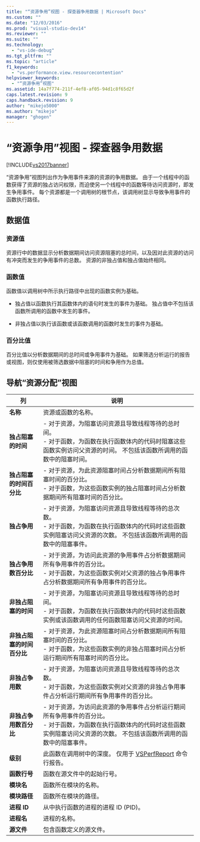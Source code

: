 ```yaml
---
title: "“资源争用”视图 - 探查器争用数据 | Microsoft Docs"
ms.custom: ""
ms.date: "12/03/2016"
ms.prod: "visual-studio-dev14"
ms.reviewer: ""
ms.suite: ""
ms.technology: 
  - "vs-ide-debug"
ms.tgt_pltfrm: ""
ms.topic: "article"
f1_keywords: 
  - "vs.performance.view.resourcecontention"
helpviewer_keywords: 
  - "“资源争用”视图"
ms.assetid: 14a7f774-211f-4ef8-af05-94d1c8f65d2f
caps.latest.revision: 9
caps.handback.revision: 9
author: "mikejo5000"
ms.author: "mikejo"
manager: "ghogen"
---
```

# “资源争用”视图 - 探查器争用数据
[!INCLUDE[vs2017banner](../code-quality/includes/vs2017banner.md)]

“资源争用”视图列出作为争用事件来源的资源的争用数据。  由于一个线程中的函数获得了资源的独占访问权限，而迫使另一个线程中的函数等待访问资源时，即发生争用事件。  每个资源都是一个调用树的根节点，该调用树显示导致争用事件的函数执行路径。  
  
## 数据值  
  
### 资源值  
 资源行中的数据显示分析数据期间访问资源阻塞的总时间，以及因对此资源的访问有冲突而发生的争用事件的总数。  资源的非独占值和独占值始终相同。  
  
### 函数值  
 函数值以调用树中所示执行路径中出现的函数实例为基础。  
  
-   独占值以函数执行其函数体内的语句时发生的事件为基础。  独占值中不包括该函数所调用的函数中发生的事件。  
  
-   非独占值以执行该函数或该函数调用的函数时发生的事件为基础。  
  
### 百分比值  
 百分比值以分析数据期间的总时间或争用事件为基础。  如果筛选分析运行的报告或视图，则仅使用被筛选数据中阻塞的时间和争用作为总值。  
  
## 导航“资源分配”视图  
  
|列|说明|  
|-------|--------|  
|**名称**|资源或函数的名称。|  
|**独占阻塞的时间**|-   对于资源，为阻塞访问资源且导致线程等待的总时间。<br />-   对于函数，为函数在执行函数体内的代码时阻塞这些函数实例访问父资源的时间。  不包括该函数所调用的函数中的阻塞时间。|  
|**独占阻塞的时间百分比**|-   对于资源，为此资源阻塞时间占分析数据期间所有阻塞时间的百分比。<br />-   对于函数，为这些函数实例的独占阻塞时间占分析数据期间所有阻塞时间的百分比。|  
|**独占争用**|-   对于资源，为阻塞访问资源且导致线程等待的总次数。<br />-   对于函数，为函数在执行函数体内的代码时这些函数实例阻塞访问父资源的次数。  不包括该函数所调用的函数中的阻塞事件。|  
|**独占争用数百分比**|-   对于资源，为访问此资源的争用事件占分析数据期间所有争用事件的百分比。<br />-   对于函数，为这些函数实例对父资源的独占争用事件占分析数据期间所有争用事件的百分比。|  
|**非独占阻塞的时间**|-   对于资源，为阻塞访问资源且导致线程等待的总时间。<br />-   对于函数，为函数在执行函数体内的代码时这些函数实例或该函数调用的任何函数阻塞访问父资源的时间。|  
|**非独占阻塞的时间百分比**|-   对于资源，为此资源阻塞时间占分析数据期间所有阻塞时间的百分比。<br />-   对于函数，为这些函数实例的非独占阻塞时间占分析运行期间所有阻塞时间的百分比。|  
|**非独占争用数**|-   对于资源，为阻塞访问资源且导致线程等待的总次数。<br />-   对于函数，为这些函数实例对父资源的非独占争用事件占分析运行期间所有争用事件的百分比。|  
|**非独占争用数百分比**|-   对于资源，为访问此资源的争用事件占分析运行期间所有争用事件的百分比。<br />-   对于函数，为函数在执行函数体内的代码时这些函数实例阻塞访问父资源的次数。  不包括该函数所调用的函数中的阻塞事件。|  
|**级别**|此函数在调用树中的深度。  仅用于 [VSPerfReport](../profiling/vsperfreport.md) 命令行报告。|  
|**函数行号**|函数在源文件中的起始行号。|  
|**模块名**|函数所在模块的名称。|  
|**模块路径**|函数所在模块的路径。|  
|**进程 ID**|从中执行函数的进程的进程 ID \(PID\)。|  
|**进程名**|进程的名称。|  
|**源文件**|包含函数定义的源文件。|